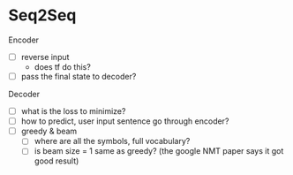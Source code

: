 # Seq2Seq

Encoder

- [ ] reverse input 
  - does tf do this?
- [ ] pass the final state to decoder?

Decoder

- [ ] what is the loss to minimize?
- [ ] how to predict, user input sentence go through encoder?
- [ ] greedy & beam
  - [ ] where are all the symbols, full vocabulary?
  - [ ] is beam size = 1 same as greedy? (the google NMT paper says it got good result)